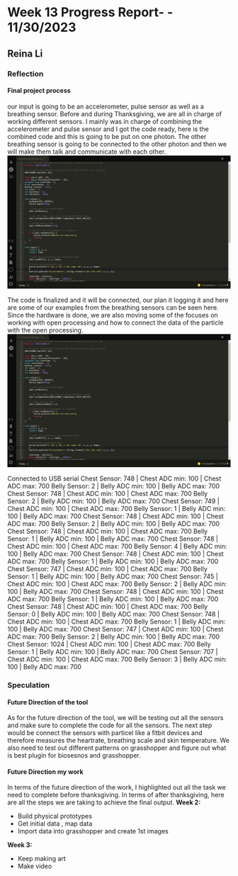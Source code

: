 # Week 13 Progress Report- - 11/30/2023

## Reina Li

### Reflection
#### Final project process
our input is going to be an accelerometer, pulse sensor as well as a breathing sensor. Before and during Thanksgiving, we are all in charge of working different sensors. I mainly was in charge of combining the accelerometer and pulse sensor and I got the code ready, here is the combined code and this is going to be put on one photon. The other breathing sensor is going to be connected to the other photon and then we will make them talk and communicate with each other.
<img src="https://github.com/Berkeley-MDes/tdf-fa23-reinali/blob/main/weekly-reports/acceleand%20pulse%20code.JPG" alt="Alt Text" width="650"> 

The code is finalized and it will be connected, our plan it logging it and here are some of our examples from the breathing sensors can be seen here. Since the hardware is done, we are also moving some of the focuses on working with open processing and how to connect the data of the particle with the open processing.
<img src="https://github.com/Berkeley-MDes/tdf-fa23-reinali/blob/main/weekly-reports/acceleand%20pulse%20code.JPG" alt="Alt Text" width="650"> 


Connected to USB serial
Chest Sensor: 748 | Chest ADC min: 100 | Chest ADC max: 700 Belly Sensor: 2 | Belly ADC min: 100 | Belly ADC max: 700
Chest Sensor: 748 | Chest ADC min: 100 | Chest ADC max: 700 Belly Sensor: 2 | Belly ADC min: 100 | Belly ADC max: 700
Chest Sensor: 749 | Chest ADC min: 100 | Chest ADC max: 700 Belly Sensor: 1 | Belly ADC min: 100 | Belly ADC max: 700
Chest Sensor: 748 | Chest ADC min: 100 | Chest ADC max: 700 Belly Sensor: 2 | Belly ADC min: 100 | Belly ADC max: 700
Chest Sensor: 748 | Chest ADC min: 100 | Chest ADC max: 700 Belly Sensor: 1 | Belly ADC min: 100 | Belly ADC max: 700
Chest Sensor: 748 | Chest ADC min: 100 | Chest ADC max: 700 Belly Sensor: 4 | Belly ADC min: 100 | Belly ADC max: 700
Chest Sensor: 748 | Chest ADC min: 100 | Chest ADC max: 700 Belly Sensor: 1 | Belly ADC min: 100 | Belly ADC max: 700
Chest Sensor: 747 | Chest ADC min: 100 | Chest ADC max: 700 Belly Sensor: 1 | Belly ADC min: 100 | Belly ADC max: 700
Chest Sensor: 745 | Chest ADC min: 100 | Chest ADC max: 700 Belly Sensor: 2 | Belly ADC min: 100 | Belly ADC max: 700
Chest Sensor: 748 | Chest ADC min: 100 | Chest ADC max: 700 Belly Sensor: 1 | Belly ADC min: 100 | Belly ADC max: 700
Chest Sensor: 748 | Chest ADC min: 100 | Chest ADC max: 700 Belly Sensor: 0 | Belly ADC min: 100 | Belly ADC max: 700
Chest Sensor: 748 | Chest ADC min: 100 | Chest ADC max: 700 Belly Sensor: 1 | Belly ADC min: 100 | Belly ADC max: 700
Chest Sensor: 747 | Chest ADC min: 100 | Chest ADC max: 700 Belly Sensor: 2 | Belly ADC min: 100 | Belly ADC max: 700
Chest Sensor: 1024 | Chest ADC min: 100 | Chest ADC max: 700 Belly Sensor: 1 | Belly ADC min: 100 | Belly ADC max: 700
Chest Sensor: 707 | Chest ADC min: 100 | Chest ADC max: 700 Belly Sensor: 3 | Belly ADC min: 100 | Belly ADC max: 700



### Speculation
#### Future Direction of the tool
As for the future direction of the tool, we will be testing out all the sensors and make sure to complete the code for all the sensors. The next step would be connect the sensors with particel like a fitbit devices and therefore measures the heartrate, breathing scale and skin temperature. We also need to test out different patterns on grasshopper and figure out what is best plugin for biosesnos and grasshopper. 

#### Future Direction my work
In terms of the future direction of the work, I highlighted out all the task we need to complete before thanksgiving. In terms of after thanksgiving, here are all the steps we are taking to achieve the final output. 
**Week 2:**
- Build physical prototypes
- Get initial data , map data
- Import data into grasshopper and create 1st images

**Week 3:** 
- Keep making art
- Make video
